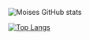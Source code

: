 ![Moises GitHub stats](https://github-readme-stats.vercel.app/api?username=MoisesTR&count_private=true&show_icons=true&theme=radical)


[![Top Langs](https://github-readme-stats.vercel.app/api/top-langs/?username=MoisesTR)](https://github.com/MoisesTR/github-readme-stats)
